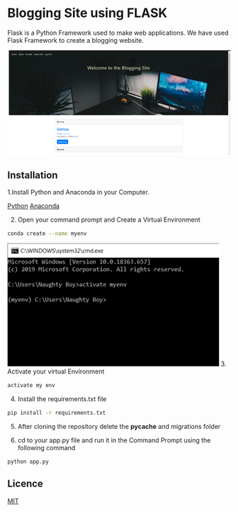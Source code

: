 # Blogging Site using FLASK
Flask is a Python Framework used to make web applications.
We have used Flask Framework to create a blogging website.

![alt txt](https://github.com/pradnyalgandhi/Blogging-Site/blob/master/myproject/static/profile_pics/Picture1.png "Blogging Site")

## Installation

 1.Install Python and Anaconda in your Computer.

[Python](https://www.python.org/downloads/)
[Anaconda](https://www.anaconda.com/distribution/)

2. Open your command prompt and Create a Virtual Environment
```bash
conda create --name myenv
```
![alt txt](https://github.com/pradnyalgandhi/Blogging-Site/blob/master/myproject/static/profile_pics/Picture2.png)
3. Activate your virtual Environment
```bash
activate my env
```
4. Install the requirements.txt file
```bash
pip install -r requirements.txt
```

5. After cloning the repository delete the __pycache__ and migrations folder

6. cd to your app.py file and run it in the Command Prompt using the following command
```bash
python app.py
```
## Licence
[MIT](https://choosealicense.com/licenses/mit/)
